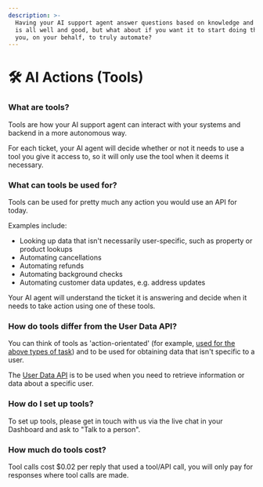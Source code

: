 ```yaml
---
description: >-
  Having your AI support agent answer questions based on knowledge and user data
  is all well and good, but what about if you want it to start doing things for
  you, on your behalf, to truly automate?
---
```


# 🛠️ AI Actions (Tools)

### What are tools?

Tools are how your AI support agent can interact with your systems and backend in a more autonomous way.

For each ticket, your AI agent will decide whether or not it needs to use a tool you give it access to, so it will only use the tool when it deems it necessary.&#x20;

### What can tools be used for?

Tools can be used for pretty much any action you would use an API for today.&#x20;

Examples include:

* Looking up data that isn't necessarily user-specific, such as property or product lookups
* Automating cancellations
* Automating refunds
* Automating background checks
* Automating customer data updates, e.g. address updates

Your AI agent will understand the ticket it is answering and decide when it needs to take action using one of these tools.

### How do tools differ from the User Data API?

You can think of tools as 'action-orientated' (for example, [used for the above types of task](ai-actions-tools.md#what-can-tools-be-used-for)) and to be used for obtaining data that isn't specific to a user.

The [User Data API](../api-documentation/user-data-api.md) is to be used when you need to retrieve information or data about a specific user.

### How do I set up tools?

To set up tools, please get in touch with us via the live chat in your Dashboard and ask to "Talk to a person".

### How much do tools cost?

Tool calls cost $0.02 per reply that used a tool/API call, you will only pay for responses where tool calls are made.
